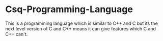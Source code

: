 # Csq-Programming-Language
This is a programming language which is similar to C++ and C but its the next level version of C and C++ means it can give features which C and C++ can't.
